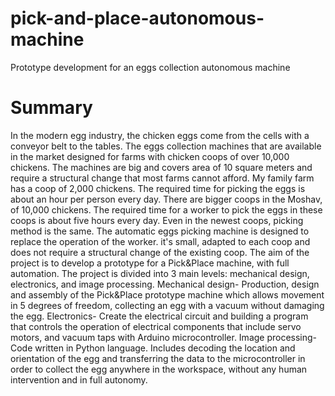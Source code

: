# pick-and-place-autonomous-machine
Prototype development for an eggs collection autonomous machine

# Summary
In the modern egg industry, the chicken eggs come from the cells with a conveyor belt to the tables.
The eggs collection machines that are available in the market designed for farms with chicken coops of over 10,000 chickens. 
The machines are big and covers area of 10 square meters and require a structural change that most farms cannot afford.
My family farm has a coop of 2,000 chickens.
The required time for picking the eggs is about an hour per person every day. There are bigger coops in the Moshav, of 10,000 chickens.
The required time for a worker to pick the eggs in these coops is about five hours every day. Even in the newest coops, picking method is the same.
The automatic eggs picking machine is designed to replace the operation of the worker.
it's small, adapted to each coop and does not require a structural change of the existing coop.
The aim of the project is to develop a prototype for a Pick&Place machine, with full automation.
The project is divided into 3 main levels: mechanical design, electronics, and image processing. 
Mechanical design-
Production, design and assembly of the Pick&Place prototype machine which allows movement in 5 degrees of freedom, collecting an egg with a vacuum without damaging the egg. 
Electronics-
Create the electrical circuit and building a program that controls the operation of electrical components that include servo motors, and vacuum taps with Arduino microcontroller. 
Image processing-
Code written in Python language. Includes decoding the location and orientation of the egg and transferring the data to the microcontroller in order to collect the egg anywhere in the workspace, without any human intervention and in full autonomy.
